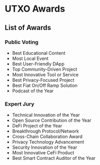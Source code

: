 # UTXO Awards

## List of Awards

### Public Voting

* Best Educational Content
* Most Local Event
* Best User-Friendly DApp
* Top Community-Driven Project
* Most Innovative Tool or Service
* Best Privacy-Focused Project
* Best Fiat On/Off Ramp Solution
* Podcast of the Year

### Expert Jury

* Technical Innovation of the Year
* Open Source Contribution of the Year
* DeFi Project of the Year
* Breakthrough Protocol/Network
* Cross-Chain Collaboration Award
* Privacy Technology Advancement
* Security Innovation of the Year
*	Most Innovative CeFi Product
*	Best Smart Contract Auditor of the Year
